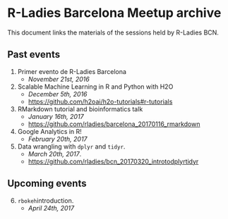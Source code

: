 # R-Ladies Barcelona Meetup archive

This document links the materials of the sessions held by R-Ladies BCN. 

## Past events
  1. Primer evento de R-Ladies Barcelona
       + *November 21st, 2016*
  2. Scalable Machine Learning in R and Python with H2O
       + *December 5th, 2016*
       + https://github.com/h2oai/h2o-tutorials#r-tutorials
  3. RMarkdown tutorial and bioinformatics talk
     + *January 16th, 2017*
     + https://github.com/rladies/barcelona_20170116_rmarkdown
  4. Google Analytics in R!
     + *February 20th, 2017*
  5. Data wrangling with `dplyr` and `tidyr`.
     + *March 20th, 2017*. 
     + https://github.com/rladies/bcn_20170320_introtodplyrtidyr
    
## Upcoming events
  6. `rbokeh`introduction. 
     + *April 24th, 2017*
